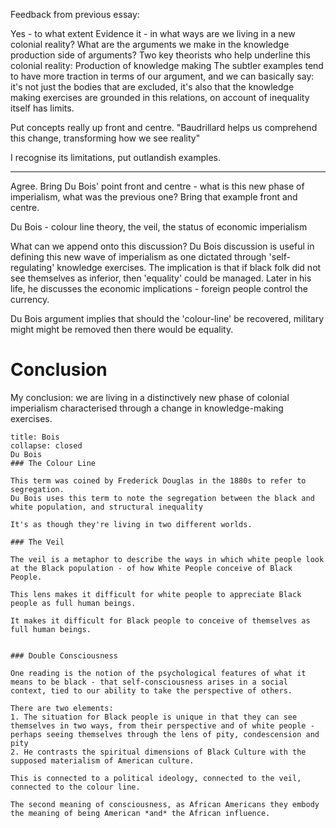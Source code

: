 Feedback from previous essay:

Yes - to what extent
Evidence it - in what ways are we living in a new colonial reality?
What are the arguments we make in the knowledge production side of arguments?
Two key theorists who help underline this colonial reality:
Production of knowledge making
The subtler examples tend to have more traction in terms of our argument, and we can basically say: it's not just the bodies that are excluded, it's also that the knowledge making exercises are grounded in this relations, on account of inequality itself has limits. 


Put concepts really up front and centre. "Baudrillard helps us comprehend this change, transforming how we see reality"

I recognise its limitations, put outlandish examples.

---

Agree. Bring Du Bois' point front and centre - what is this new phase of imperialism, what was the previous one? Bring that example front and centre.

Du Bois - colour line theory, the veil, the status of economic imperialism

What can we append onto this discussion? Du Bois discussion is useful in defining this new wave of imperialism as one dictated through 'self-regulating' knowledge exercises. The implication is that if black folk did not see themselves as inferior, then 'equality' could be managed. Later in his life, he discusses the economic implications - foreign people control the currency.

Du Bois argument implies that should the 'colour-line' be recovered, military might might be removed then there would be equality.

# Conclusion

My conclusion: we are living in a distinctively new phase of colonial imperialism characterised through a change in knowledge-making exercises.



```ad-quote
title: Bois
collapse: closed
Du Bois
### The Colour Line

This term was coined by Frederick Douglas in the 1880s to refer to segregation.
Du Bois uses this term to note the segregation between the black and white population, and structural inequality

It's as though they're living in two different worlds.

### The Veil

The veil is a metaphor to describe the ways in which white people look at the Black population - of how White People conceive of Black People.

This lens makes it difficult for white people to appreciate Black people as full human beings.

It makes it difficult for Black people to conceive of themselves as full human beings.


### Double Consciousness

One reading is the notion of the psychological features of what it means to be black - that self-consciousness arises in a social context, tied to our ability to take the perspective of others.

There are two elements:
1. The situation for Black people is unique in that they can see themselves in two ways, from their perspective and of white people - perhaps seeing themselves through the lens of pity, condescension and pity
2. He contrasts the spiritual dimensions of Black Culture with the supposed materialism of American culture.

This is connected to a political ideology, connected to the veil, connected to the colour line.

The second meaning of consciousness, as African Americans they embody the meaning of being American *and* the African influence.


```
